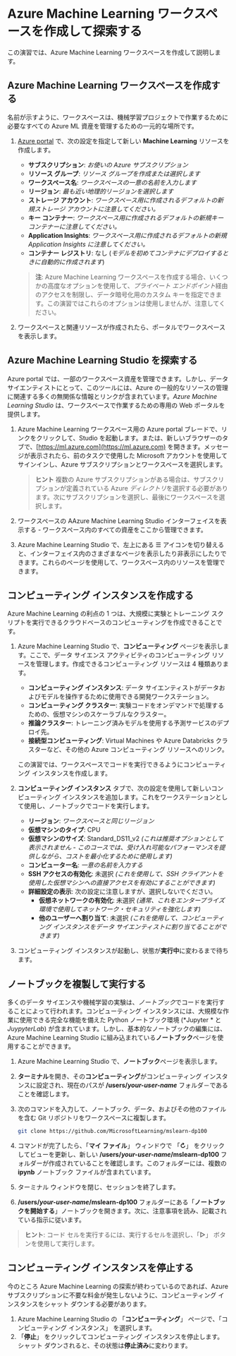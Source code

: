﻿---
lab:
    title: 'Azure Machine Learning ワークスペースを作成する'
---

# Azure Machine Learning ワークスペースを作成して探索する

この演習では、Azure Machine Learning ワークスペースを作成して説明します。

## Azure Machine Learning ワークスペースを作成する

名前が示すように、ワークスペースは、機械学習プロジェクトで作業するために必要なすべての Azure ML 資産を管理するための一元的な場所です。

1. [Azure portal](https://portal.azure.com) で、次の設定を指定して新しい **Machine Learning** リソースを作成します。

    - **サブスクリプション**: *お使いの Azure サブスクリプション*
    - **リソース グループ**: *リソース グループを作成または選択します*
    - **ワークスペース名**: *ワークスペースの一意の名前を入力します*
    - **リージョン**: *最も近い地理的リージョンを選択します*
    - **ストレージ アカウント**: *ワークスペース用に作成されるデフォルトの新規ストレージ アカウントに注意してください。*
    - **キー コンテナー**: *ワークスペース用に作成されるデフォルトの新規キー コンテナーに注意してください。*
    - **Application Insights**: *ワークスペース用に作成されるデフォルトの新規 Application Insights に注意してください。*
    - **コンテナー レジストリ**: なし (*モデルを初めてコンテナにデプロイするときに自動的に作成されます*)

    > **注**: Azure Machine Learning ワークスペースを作成する場合、いくつかの高度なオプションを使用して、*プライベート エンドポイント*経由のアクセスを制限し、データ暗号化用のカスタム キーを指定できます。この演習ではこれらのオプションは使用しませんが、注意してください。

2. ワークスペースと関連リソースが作成されたら、ポータルでワークスペースを表示します。

## Azure Machine Learning Studio を探索する

Azure portal では、一部のワークスペース資産を管理できます。しかし、データ サイエンティストにとって、このツールには、Azure の一般的なリソースの管理に関連する多くの無関係な情報とリンクが含まれています。*Azure Machine Learning Studio* は、ワークスペースで作業するための専用の Web ポータルを提供します。

1. Azure Machine Learning ワークスペース用の Azure portal ブレードで、リンクをクリックして、Studio を起動します。または、新しいブラウザーのタブで、[https://ml.azure.com](https://ml.azure.com) を開きます。メッセージが表示されたら、前のタスクで使用した Microsoft アカウントを使用してサインインし、Azure サブスクリプションとワークスペースを選択します。

    > **ヒント** 複数の Azure サブスクリプションがある場合は、サブスクリプションが定義されている Azure *ディレクトリ*を選択する必要があります。次にサブスクリプションを選択し、最後にワークスペースを選択します。

2. ワークスペースの AAzure Machine Learning Studio インターフェイスを表示する - ワークスペース内のすべての資産をここから管理できます。
3. Azure Machine Learning Studio で、左上にある &#9776; アイコンを切り替えると、インターフェイス内のさまざまなページを表示したり非表示にしたりできます。これらのページを使用して、ワークスペース内のリソースを管理できます。

## コンピューティング インスタンスを作成する

Azure Machine Learning の利点の 1 つは、大規模に実験とトレーニング スクリプトを実行できるクラウドベースのコンピューティングを作成できることです。

1. Azure Machine Learning Studio で、**コンピューティング** ページを表示します。ここで、データ サイエンス アクティビティのコンピューティング リソースを管理します。作成できるコンピューティング リソースは 4 種類あります。
    - **コンピューティング インスタンス**: データ サイエンティストがデータおよびモデルを操作するために使用できる開発ワークステーション。
    - **コンピューティング クラスター**: 実験コードをオンデマンドで処理するための、仮想マシンのスケーラブルなクラスター。
    - **推論クラスター**: トレーニング済みモデルを使用する予測サービスのデプロイ先。
    - **接続型コンピューティング**: Virtual Machines や Azure Databricks クラスターなど、その他の Azure コンピューティング リソースへのリンク。

    この演習では、ワークスペースでコードを実行できるようにコンピューティング インスタンスを作成します。

2. **コンピューティング インスタンス** タブで、次の設定を使用して新しいコンピューティング インスタンスを追加します。これをワークステーションとして使用し、ノートブックでコードを実行します。
    - **リージョン**: *ワークスペースと同じリージョン*
    - **仮想マシンのタイプ**: CPU
    - **仮想マシンのサイズ**: Standard_DS11_v2 *(これは推奨オプションとして表示されません - このコースでは、受け入れ可能なパフォーマンスを提供しながら、コストを最小化するために使用します)*
    - **コンピューター名**: *一意の名前を入力する*
    - **SSH アクセスの有効化**: 未選択 *(これを使用して、SSH クライアントを使用した仮想マシンへの直接アクセスを有効にすることができます)*
    - **詳細設定の表示**: 次の設定に注意しますが、選択しないでください。
        - **仮想ネットワークの有効化**: 未選択 *(通常、これをエンタープライズ環境で使用してネットワーク・セキュリティを強化します)*
        - **他のユーザーへ割り当て**: 未選択 *(これを使用して、コンピューティング インスタンスをデータ サイエンティストに割り当てることができます)*
3. コンピューティング インスタンスが起動し、状態が**実行中**に変わるまで待ちます。

## ノートブックを複製して実行する

多くのデータ サイエンスや機械学習の実験は、*ノートブック*でコードを実行することによって行われます。コンピューティング インスタンスには、大規模な作業に使用できる完全な機能を備えた Python ノートブック環境 (*Jupyter * と *JuypyterLab*) が含まれています。しかし、基本的なノートブックの編集には、Azure Machine Learning Studio に組み込まれている**ノートブック**ページを使用することができます。

1. Azure Machine Learning Studio で、**ノートブック**ページを表示します。
2. **ターミナル**を開き、その**コンピューティング**がコンピューティング インスタンスに設定され、現在のパスが **/users/*your-user-name*** フォルダ－であることを確認します。
3. 次のコマンドを入力して、ノートブック、データ、およびその他のファイルを含む Git リポジトリをワークスペースに複製します。

    ```bash
    git clone https://github.com/MicrosoftLearning/mslearn-dp100
    ```

4. コマンドが完了したら、「**マイ ファイル**」 ウィンドウで 「**&#8635;**」 をクリックしてビューを更新し、新しい **/users/*your-user-name*/mslearn-dp100** フォルダーが作成されていることを確認します。このフォルダーには、複数の **ipynb** ノートブック ファイルが含まれています。
5. ターミナル ウィンドウを閉じ、セッションを終了します。
6. **/users/*your-user-name*/mslearn-dp100** フォルダーにある「**ノートブックを開始する**」ノートブックを開きます。次に、注意事項を読み、記載されている指示に従います。

> **ヒント**: コード セルを実行するには、実行するセルを選択し、「**&#9655;**」 ボタンを使用して実行します。

## コンピューティング インスタンスを停止する

今のところ Azure Machine Learning の探索が終わっているのであれば、Azure サブスクリプションに不要な料金が発生しないように、コンピューティング インスタンスをシャット ダウンする必要があります。

1. Azure Machine Learning Studio の 「**コンピューティング**」 ページで、「コンピューティング インスタンス」 を選択します。
2. 「**停止**」 をクリックしてコンピューティング インスタンスを停止します。シャット ダウンされると、その状態は**停止済み**に変わります。
